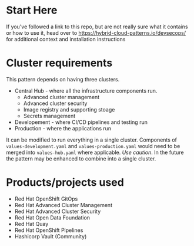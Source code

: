 # Start Here

If you've followed a link to this repo, but are not really sure what it contains
or how to use it, head over to https://hybrid-cloud-patterns.io/devsecops/
for additional context and installation instructions

# Cluster requirements
This pattern depends on having three clusters.
* Central Hub - where all the infrastructure components run. 
	* Advanced cluster management
	* Advanced cluster security
	* Image registry and supporting stoage
	* Secrets management 
* Developement - where CI/CD pipelines and testing run
* Production - where the applications run

It can be modified to run everything in a single cluster. Components of `values-development.yaml` and `values-production.yaml` would need to be merged into `values-hub.yaml` where applicable. *Use caution*. In the future the pattern may be enhanced to combine into a single cluster.

# Products/projects used
* Red Hat OpenShift GitOps
* Red Hat Advanced Cluster Management
* Red Hat Advanced Cluster Security
* Red Hat Open Data Foundation
* Red Hat Quay
* Red Hat OpenShift Pipelines
* Hashicorp Vault (Community)

